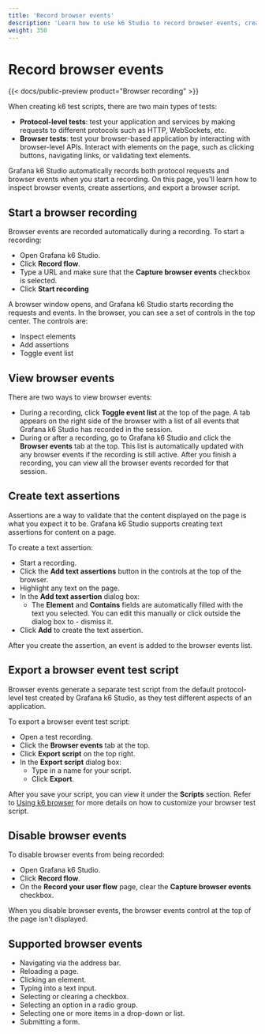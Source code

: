 ```yaml
---
title: 'Record browser events'
description: 'Learn how to use k6 Studio to record browser events, create text assertions, and export browser test scripts.'
weight: 350
---
```


# Record browser events

{{< docs/public-preview product="Browser recording" >}}

When creating k6 test scripts, there are two main types of tests:

- **Protocol-level tests**: test your application and services by making requests to different protocols such as HTTP, WebSockets, etc.
- **Browser tests**: test your browser-based application by interacting with browser-level APIs. Interact with elements on the page, such as clicking buttons, navigating links, or validating text elements.

Grafana k6 Studio automatically records both protocol requests and browser events when you start a recording. On this page, you'll learn how to inspect browser events, create assertions, and export a browser script.

## Start a browser recording

Browser events are recorded automatically during a recording. To start a recording:

- Open Grafana k6 Studio.
- Click **Record flow**.
- Type a URL and make sure that the **Capture browser events** checkbox is selected.
- Click **Start recording**

A browser window opens, and Grafana k6 Studio starts recording the requests and events. In the browser, you can see a set of controls in the top center. The controls are:

- Inspect elements
- Add assertions
- Toggle event list

## View browser events

There are two ways to view browser events:

- During a recording, click **Toggle event list** at the top of the page. A tab appears on the right side of the browser with a list of all events that Grafana k6 Studio has recorded in the session.
- During or after a recording, go to Grafana k6 Studio and click the **Browser events** tab at the top. This list is automatically updated with any browser events if the recording is still active. After you finish a recording, you can view all the browser events recorded for that session.

## Create text assertions

Assertions are a way to validate that the content displayed on the page is what you expect it to be. Grafana k6 Studio supports creating text assertions for content on a page.

To create a text assertion:

- Start a recording.
- Click the **Add text assertions** button in the controls at the top of the browser.
- Highlight any text on the page.
- In the **Add text assertion** dialog box:
  - The **Element** and **Contains** fields are automatically filled with the text you selected. You can edit this manually or click outside the dialog box to - dismiss it.
- Click **Add** to create the text assertion.

After you create the assertion, an event is added to the browser events list.

## Export a browser event test script

Browser events generate a separate test script from the default protocol-level test created by Grafana k6 Studio, as they test different aspects of an application.

To export a browser event test script:

- Open a test recording.
- Click the **Browser events** tab at the top.
- Click **Export script** on the top right.
- In the **Export script** dialog box:
  - Type in a name for your script.
  - Click **Export**.

After you save your script, you can view it under the **Scripts** section. Refer to [Using k6 browser](https://grafana.com/docs/k6/latest/using-k6-browser/) for more details on how to customize your browser test script.

## Disable browser events

To disable browser events from being recorded:

- Open Grafana k6 Studio.
- Click **Record flow**.
- On the **Record your user flow** page, clear the **Capture browser events** checkbox.

When you disable browser events, the browser events control at the top of the page isn't displayed.

## Supported browser events

- Navigating via the address bar.
- Reloading a page.
- Clicking an element.
- Typing into a text input.
- Selecting or clearing a checkbox.
- Selecting an option in a radio group.
- Selecting one or more items in a drop-down or list.
- Submitting a form.
